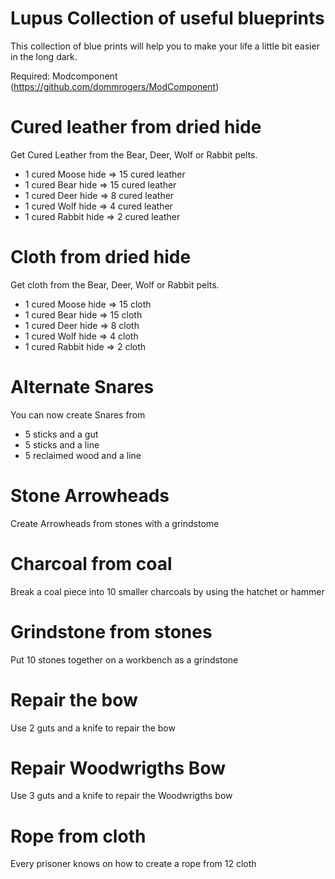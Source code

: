 # Lupus Collection of useful blueprints
This collection of blue prints will help you to make your life a little bit easier in the long dark.

Required: Modcomponent (https://github.com/dommrogers/ModComponent)
# Cured leather from dried hide

Get Cured Leather from the Bear, Deer, Wolf or Rabbit pelts.
- 1 cured Moose hide  => 15 cured leather
- 1 cured Bear hide   => 15 cured leather
- 1 cured Deer hide   =>  8 cured leather
- 1 cured Wolf hide   =>  4 cured leather
- 1 cured Rabbit hide =>  2 cured leather
# Cloth from dried hide

Get cloth from the Bear, Deer, Wolf or Rabbit pelts.
- 1 cured Moose hide  => 15 cloth
- 1 cured Bear hide   => 15 cloth
- 1 cured Deer hide   =>  8 cloth
- 1 cured Wolf hide   =>  4 cloth
- 1 cured Rabbit hide =>  2 cloth
# Alternate Snares

You can now create Snares from
- 5 sticks and a gut
- 5 sticks and a line
- 5 reclaimed wood and a line
# Stone Arrowheads

Create Arrowheads from stones with a grindstome
# Charcoal from coal

Break a coal piece into 10 smaller charcoals by using the hatchet or hammer
# Grindstone from stones

Put 10 stones together on a workbench as a grindstone
# Repair the bow 

Use 2 guts and a knife to repair the bow
# Repair Woodwrigths Bow

Use 3 guts and a knife to repair the Woodwrigths bow
# Rope from cloth

Every prisoner knows on how to create a rope from 12 cloth

